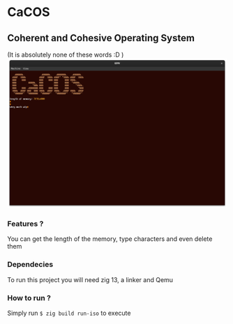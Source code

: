 # CaCOS
## Coherent and Cohesive Operating System
(It is absolutely none of these words :D )
![Picure of the OS](./screenshots/1.png)

### Features ?
 You can get the length of the memory, type characters and even delete them
 
### Dependecies
 To run this project you will need zig 13, a linker and Qemu
 
### How to run ?
 Simply run `$ zig build run-iso` to execute